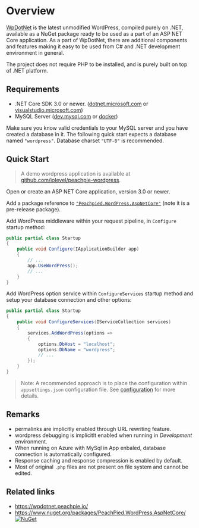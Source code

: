 # Overview

[WpDotNet](https://wpdotnet.peachpie.io/) is the latest unmodified WordPress, compiled purely on .NET, available as a NuGet package ready to be used as a part of an ASP NET Core application. As a part of WpDotNet, there are additional components and features making it easy to be used from C# and .NET development environment in general.

The project does not require PHP to be installed, and is purely built on top of .NET platform.

## Requirements

- .NET Core SDK 3.0 or newer. ([dotnet.microsoft.com](https://dotnet.microsoft.com/download) or [visualstudio.microsoft.com](https://visualstudio.microsoft.com/vs/))
- MySQL Server ([dev.mysql.com](https://dev.mysql.com/downloads/mysql/) or [docker](https://hub.docker.com/_/mysql))

Make sure you know valid credentials to your MySQL server and you have created a database in it. The following quick start expects a database named `"wordpress"`. Database charset `"UTF-8"` is recommended.

## Quick Start

> A demo wordpress application is available at [github.com/iolevel/peachpie-wordpress](https://github.com/iolevel/peachpie-wordpress).

Open or create an ASP NET Core application, version 3.0 or newer.

Add a package reference to [`"Peachpied.WordPress.AspNetCore"`](https://www.nuget.org/packages/PeachPied.WordPress.AspNetCore/) (note it is a pre-release package).

Add WordPress middleware within your request pipeline, in `Configure` startup method:

```C#
public partial class Startup
{
    public void Configure(IApplicationBuilder app)
    {
        // ...
        app.UseWordPress();
        // ...
    }
}
```

Add WordPress option service within `ConfigureServices` startup method and setup your database connection and other options:

```C#
public partial class Startup
{
    public void ConfigureServices(IServiceCollection services)
    {
        services.AddWordPress(options =>
        {
            options.DbHost = "localhost";
            options.DbName = "wordpress";
            // ...
        });
    }
}
```

> Note: A recommended approach is to place the configuration within `appsettings.json` configuration file. See [configuration](../configuration) for more details.

## Remarks

- permalinks are implicitly enabled through URL rewriting feature.
- wordpress debugging is implicitlt enabled when running in *Development* environment.
- When running on Azure with MySql in App enbaled, database connection is automatically configured.
- Response caching and response compression is enabled by default.
- Most of original `.php` files are not present on file system and cannot be edited.

## Related links

- https://wpdotnet.peachpie.io/
- https://www.nuget.org/packages/PeachPied.WordPress.AspNetCore/ [![NuGet](https://img.shields.io/nuget/v/PeachPied.WordPress.AspNetCore.svg)](https://www.nuget.org/packages/PeachPied.WordPress.AspNetCore/)
